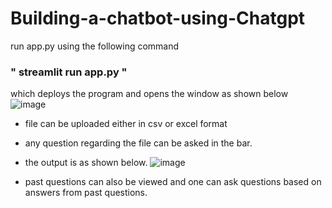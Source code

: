 # Building-a-chatbot-using-Chatgpt
run app.py using the following command
### " streamlit run app.py "
which deploys the program and opens the window as shown below
![image](https://github.com/sreeja145/Building-a-chatbot-using-Chatgpt/assets/73514771/e49861ab-ba39-4944-ab32-ced207519b0d)

* file can be uploaded either in csv or excel format 
* any question regarding the file can be asked in the bar.
* the output is as shown below.
![image](https://github.com/sreeja145/Building-a-chatbot-using-Chatgpt/assets/73514771/8d3cf4a3-6122-4fbe-a208-4e54eaf9e89c)

* past questions can also be viewed and one can ask questions based on answers from past questions.
